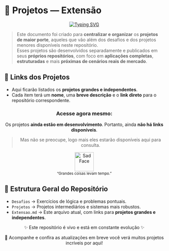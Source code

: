 # 📂 Projetos — Extensão

<div align="center">
  <a href="https://git.io/typing-svg">
    <img src="https://readme-typing-svg.demolab.com?font=Fira+Code&weight=600&duration=4500&pause=1000&color=00C2FF&center=true&vCenter=true&width=600&lines=Ol%C3%A1+a+todos!;Sejam+muito+bem-vindos+:);Aqui+voc%C3%AA+encontra+minha+trajet%C3%B3ria+em+Java+%F0%9F%9A%80" alt="Typing SVG" />
  </a>
  <br>
</div>

> Este documento foi criado para **centralizar e organizar** os **projetos de maior porte**, aqueles que vão além dos desafios e dos projetos menores disponíveis neste repositório.  
> Esses projetos são desenvolvidos separadamente e publicados em seus **próprios repositórios**, com foco em **aplicações completas**, **estruturadas** e mais **próximas de cenários reais de mercado**.

## 🔗 Links dos Projetos
- Aqui ficarão listados os **projetos grandes e independentes**.
- Cada item terá um **nome**, uma **breve descrição** e o **link direto** para o repositório correspondente.

<div align="center">

### **Acesse agora mesmo:**
Os projetos **ainda estão em desenvolvimento**. Portanto, ainda **não há links disponíveis**.

>Mas não se preocupe, logo mais eles estarão disponíveis aqui para consulta.

   <img src="https://cdn-icons-png.flaticon.com/512/742/742752.png" width="60px" alt="Sad Face" />
   <br>
   <sub>“Grandes coisas levam tempo.”</sub>
 </div>

## 📌 Estrutura Geral do Repositório

- `Desafios` → Exercícios de lógica e problemas pontuais.
- `Projetos` → Projetos intermediários e sistemas mais robustos.
- `Extensao.md` → Este arquivo atual, com links para **projetos grandes e independentes**.

<div align="center">

✨ Este repositório é vivo e está em constante evolução ✨

🚀 Acompanhe e confira as atualizações em breve você verá muitos projetos incríveis por aqui!

</div>
